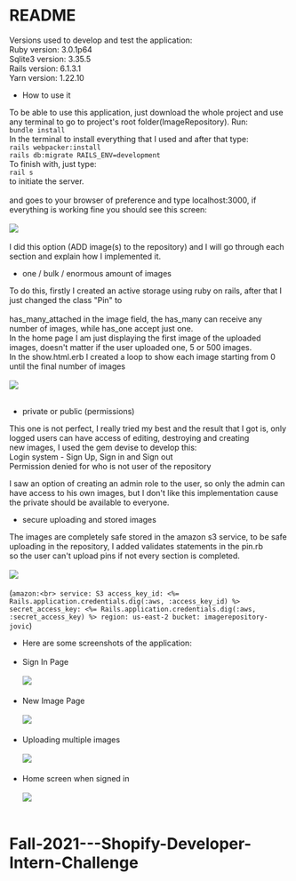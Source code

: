 # README

Versions used to develop and test the application:<br>
Ruby version: 3.0.1p64<br>
Sqlite3 version: 3.35.5<br>
Rails version: 6.1.3.1<br>
Yarn version: 1.22.10<br>

* How to use it

To be able to use this application, just download the whole project and use any terminal to go to project's root folder(ImageRepository). Run:<br>
``` bundle install ```<br>
In the terminal to install everything that I used and after that type:<br>
```rails webpacker:install```<br>
```rails db:migrate RAILS_ENV=development```<br>
To finish with, just type:<br>
```rail s```<br> 
to initiate the server.<br><br>
and goes to your browser of preference and type localhost:3000, if everything is working fine you should see this screen:<br><br>
![](images/home.png)<br><br>
I did this option (ADD image(s) to the repository) and I will go through each section and explain how I implemented it.<br>

* one / bulk / enormous amount of images<br> 

To do this, firstly I created an active storage using ruby on rails, after that I just changed the class "Pin" to<br>     
has_many_attached in the image field, the has_many can receive any number of images, while has_one accept just one.<br>
In the home page I am just displaying the first image of the uploaded images, doesn't matter if the user uploaded one, 5 or 500 images.<br>
In the show.html.erb I created a loop to show each image starting from 0 until the final number of images <br><br>
![](images/loop.png)<br><br>

* private or public (permissions) 

This one is not perfect, I really tried my best and the result that I got is, only logged users can have access of editing, destroying and creating<br>
new images, I used the gem devise to develop this:<br>
Login system - Sign Up, Sign in and Sign out <br>
Permission denied for who is not user of the repository<br>

I saw an option of creating an admin role to the user, so only the admin can have access to his own images, but I don't like this implementation cause the private should be
available to everyone.<br>

* secure uploading and stored images <br>

The images are completely safe stored in the amazon s3 service, to be safe uploading in the repository, I added validates statements in the pin.rb <br>
so the user can't upload pins if not every section is completed.<br><br>
![](images/validate.png)<br><br>
(```amazon:<br>
service: S3
access_key_id: <%= Rails.application.credentials.dig(:aws, :access_key_id) %>
secret_access_key: <%= Rails.application.credentials.dig(:aws, :secret_access_key) %>
region: us-east-2
bucket: imagerepository-jovic```)
  
* Here are some screenshots of the application: <br><br>
* Sign In Page<br><br>
![](images/login.png)<br><br>
* New Image Page <br><br>
![](images/newimage.png)<br><br>
* Uploading multiple images <br><br>
![](images/multiple.png)<br><br>
* Home screen when signed in <br><br>
![](images/loged.png)<br><br>
# Fall-2021---Shopify-Developer-Intern-Challenge

